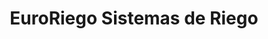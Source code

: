 ---
title: "EuroRiego Sistemas de Riego"
url: /colima/euroriego-sistemas-de-riego/
shop: Landwirtschaftlich
---